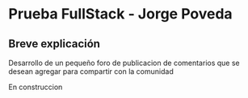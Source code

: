 
# Prueba FullStack - Jorge Poveda

## Breve explicación
Desarrollo de un pequeño foro de publicacion de comentarios que se desean agregar para compartir con la comunidad

En construccion
